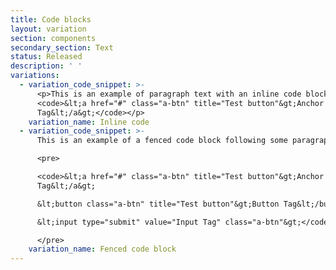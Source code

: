 ```yaml
---
title: Code blocks
layout: variation
section: components
secondary_section: Text
status: Released
description: ' '
variations:
  - variation_code_snippet: >-
      <p>This is an example of paragraph text with an inline code block
      <code>&lt;a href="#" class="a-btn" title="Test button"&gt;Anchor
      Tag&lt;/a&gt;</code></p>
    variation_name: Inline code
  - variation_code_snippet: >-
      This is an example of a fenced code block following some paragraph text.

      <pre>

      <code>&lt;a href="#" class="a-btn" title="Test button"&gt;Anchor
      Tag&lt;/a&gt;

      &lt;button class="a-btn" title="Test button"&gt;Button Tag&lt;/button&gt;

      &lt;input type="submit" value="Input Tag" class="a-btn"&gt;</code>

      </pre>
    variation_name: Fenced code block
---
```


